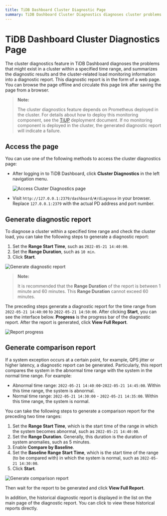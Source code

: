 ```yaml
---
title: TiDB Dashboard Cluster Diagnostic Page
summary: TiDB Dashboard Cluster Diagnostics diagnoses cluster problems and summarizes results into a web page. Access the page through the dashboard or browser. Generate diagnostic and comparison reports for specified time ranges. Historical reports are also available.
---
```


# TiDB Dashboard Cluster Diagnostics Page

The cluster diagnostics feature in TiDB Dashboard diagnoses the problems that might exist in a cluster within a specified time range, and summarizes the diagnostic results and the cluster-related load monitoring information into a diagnostic report. This diagnostic report is in the form of a web page. You can browse the page offline and circulate this page link after saving the page from a browser.

> **Note:**
>
> The cluster diagnostics feature depends on Prometheus deployed in the cluster. For details about how to deploy this monitoring component, see the [TiUP](/tiup/tiup-overview.md) deployment document. If no monitoring component is deployed in the cluster, the generated diagnostic report will indicate a failure.

## Access the page

You can use one of the following methods to access the cluster diagnostics page:

* After logging in to TiDB Dashboard, click **Cluster Diagnostics** in the left navigation menu.

  ![Access Cluster Diagnostics page](https://download.pingcap.com/images/docs/dashboard/dashboard-diagnostics-access-v650.png)

* Visit `http://127.0.0.1:2379/dashboard/#/diagnose` in your browser. Replace `127.0.0.1:2379` with the actual PD address and port number.

## Generate diagnostic report

To diagnose a cluster within a specified time range and check the cluster load, you can take the following steps to generate a diagnostic report:

1. Set the **Range Start Time**, such as `2022-05-21 14:40:00`.
2. Set the **Range Duration**, such as `10 min`.
3. Click **Start**.

![Generate diagnostic report](https://download.pingcap.com/images/docs/dashboard/dashboard-diagnostics-gen-report-v650.png)

> **Note:**
>
> It is recommended that the **Range Duration** of the report is between 1 minute and 60 minutes. This **Range Duration** cannot exceed 60 minutes.

The preceding steps generate a diagnostic report for the time range from `2022-05-21 14:40:00` to `2022-05-21 14:50:00`. After clicking **Start**, you can see the interface below. **Progress** is the progress bar of the diagnostic report. After the report is generated, click **View Full Report**.

![Report progress](https://download.pingcap.com/images/docs/dashboard/dashboard-diagnostics-gen-process-v650.png)

## Generate comparison report

If a system exception occurs at a certain point, for example, QPS jitter or higher latency, a diagnostic report can be generated. Particularly, this report compares the system in the abnormal time range with the system in the normal time range. For example:

- Abnormal time range: `2022-05-21 14:40:00`-`2022-05-21 14:45:00`. Within this time range, the system is abnormal.
- Normal time range: `2022-05-21 14:30:00` - `2022-05-21 14:35:00`. Within this time range, the system is normal.

You can take the following steps to generate a comparison report for the preceding two time ranges:

1. Set the **Range Start Time**, which is the start time of the range in which the system becomes abnormal, such as `2022-05-21 14:40:00`.
2. Set the **Range Duration**. Generally, this duration is the duration of system anomalies, such as 5 minutes.
3. Enable **Compare by Baseline**.
4. Set the **Baseline Range Start Time**, which is the start time of the range (to be compared with) in which the system is normal, such as `2022-05-21 14:30:00`.
5. Click **Start**.

![Generate comparison report](https://download.pingcap.com/images/docs/dashboard/dashboard-diagnostics-gen-compare-report-v650.png)

Then wait for the report to be generated and click **View Full Report**.

In addition, the historical diagnostic report is displayed in the list on the main page of the diagnostic report. You can click to view these historical reports directly.
